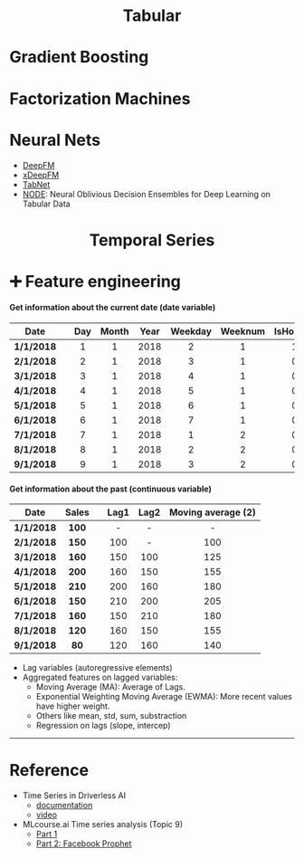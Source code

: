 <h1 align="center">Tabular</h1>

# Gradient Boosting

# Factorization Machines

# Neural Nets
- [DeepFM](https://arxiv.org/abs/1703.04247)
- [xDeepFM](https://arxiv.org/abs/1803.05170)
- [TabNet](https://arxiv.org/abs/1908.07442)
- [NODE](https://arxiv.org/abs/1909.06312): Neural Oblivious Decision Ensembles for Deep Learning on Tabular Data

<h1 align="center">Temporal Series</h1>

# ➕ Feature engineering

#### Get information about the current date (date variable)

|     Date     | | Day | Month | Year | Weekday | Weeknum | IsHoliday |
|:------------:|-|:---:|:-----:|:----:|:-------:|:-------:|:---------:|
| **1/1/2018** | |  1  |   1   | 2018 |    2    |    1    |     1     |
| **2/1/2018** | |  2  |   1   | 2018 |    3    |    1    |     0     |
| **3/1/2018** | |  3  |   1   | 2018 |    4    |    1    |     0     |
| **4/1/2018** | |  4  |   1   | 2018 |    5    |    1    |     0     |
| **5/1/2018** | |  5  |   1   | 2018 |    6    |    1    |     0     |
| **6/1/2018** | |  6  |   1   | 2018 |    7    |    1    |     0     |
| **7/1/2018** | |  7  |   1   | 2018 |    1    |    2    |     0     |
| **8/1/2018** | |  8  |   1   | 2018 |    2    |    2    |     0     |
| **9/1/2018** | |  9  |   1   | 2018 |    3    |    2    |     0     |


#### Get information about the past (continuous variable)

|     Date     |  Sales  | | Lag1 | Lag2 | Moving average (2) |
|:------------:|:-------:|-|:----:|:----:|:--------------:|
| **1/1/2018** | **100** | |   -  |   -  |        -       |
| **2/1/2018** | **150** | |  100 |   -  |       100      |
| **3/1/2018** | **160** | |  150 |  100 |       125      |
| **4/1/2018** | **200** | |  160 |  150 |       155      |
| **5/1/2018** | **210** | |  200 |  160 |       180      |
| **6/1/2018** | **150** | |  210 |  200 |       205      |
| **7/1/2018** | **160** | |  150 |  210 |       180      |
| **8/1/2018** | **120** | |  160 |  150 |       155      |
| **9/1/2018** |  **80** | |  120 |  160 |       140      |


- Lag variables (autoregressive elements)
- Aggregated features on lagged variables:
  - Moving Average (MA): Average of Lags.
  - Exponential Weighting Moving Average (EWMA): More recent values have higher weight.
  - Others like mean, std, sum, substraction
  - Regression on lags (slope, intercep)

---

# Reference
- Time Series in Driverless AI
  - [documentation](http://docs.h2o.ai/driverless-ai/latest-stable/docs/userguide/time-series.html)
  - [video](https://youtu.be/eF4Oa0ZzXdQ)
- MLcourse.ai  Time series analysis (Topic 9)
  - [Part 1](https://mlcourse.ai/articles/topic9-part1-time-series)
  - [Part 2: Facebook Prophet](https://mlcourse.ai/articles/topic9-part2-prophet)
